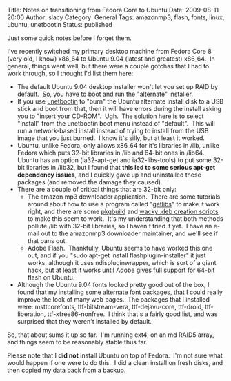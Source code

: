 Title: Notes on transitioning from Fedora Core to Ubuntu 
Date: 2009-08-11 20:00
Author: slacy
Category: General
Tags: amazonmp3, flash, fonts, linux, ubuntu, unetbootin
Status: published

Just some quick notes before I forget them.

I've recently switched my primary desktop machine from Fedora Core 8
(very old, I know) x86\_64 to Ubuntu 9.04 (latest and greatest)
x86\_64.  In general, things went well, but there were a couple gotchas
that I had to work through, so I thought I'd list them here:

-   The default Ubuntu 9.04 desktop installer won't let you set up RAID
    by default.  So, you have to boot and run the "alternate" installer.
-   If you use [unetbootin](http://unetbootin.sourceforge.net) to "burn"
    the Ubuntu alternate install disk to a USB stick and boot from that,
    then it will have errors during the install asking you to "insert
    your CD-ROM".  Ugh.  The solution here is to select "Install" from
    the unetbootin boot menu instead of "default".  This will run a
    network-based install instead of trying to install from the USB
    image that you just burned.  I know it's silly, but at least
    it worked.
-   Ubuntu, unlike Fedora, only allows x86\_64 for it's libraries in
    /lib, unlike Fedora which puts 32-bit libraries in /lib and 64-bit
    ones in /lib64.  Ubuntu has an option (ia32-apt-get
    and ia32-libs-tools) to put some 32-bit libraries in /lib32, but I
    found that **this led to some serious apt-get dependency issues**,
    and I quickly gave up and uninstalled these packages (and removed
    the damage they caused).
-   There are a couple of critical things that are 32-bit only:
    -   The amazon mp3 downloader application.  There are some tutorials
        around about how to use a program called
        "[getlibs](http://www.ensode.net/roller/dheffelfinger/entry/installing_amazon_mp3_downloader_under)"
        to make it work right, and there are some
        [pkgbuild](http://bbs.archlinux.org/viewtopic.php?id=60607) and
        [wacky .deb creation
        scripts](http://bbs.archlinux.org/viewtopic.php?id=44870) to
        make this seem to work.  It's my understanding that both methods
        pollute /lib with 32-bit libraries, so I haven't tried it yet. 
        I have an e-mail out to the amazonmp3 downloader maintainer, and
        we'll see if that pans out.
    -   Adobe Flash.  Thankfully, Ubuntu seems to have worked this one
        out, and if you "sudo apt-get install flashplugin-installer" it
        just works, although it uses ndispluginwrapper, which is sort of
        a giant hack, but at least it works until Adobe gives full
        support for 64-bit flash on Ubuntu.
-   Although the Ubuntu 9.04 fonts looked pretty good out of the box, I
    found that my installing some alternate font packages, that I could
    really improve the look of many web pages.  The packages that I
    installed were: msttcorefonts, ttf-bitstream-vera, ttf-dejavu-core,
    ttf-droid, ttf-liberation, ttf-xfree86-nonfree.  I think that's a
    fairly good list, and was surprised that they weren't installed
    by default.

So, that about sums it up so far.  I'm running ext4, on an md RAID5
array, and things seem to be reasonably stable thus far.

Please note that I **did not** install Ubuntu on top of Fedora.  I'm not
sure what would happen if one were to do this.  I did a clean install on
fresh disks, and then copied my data back from a backup.
